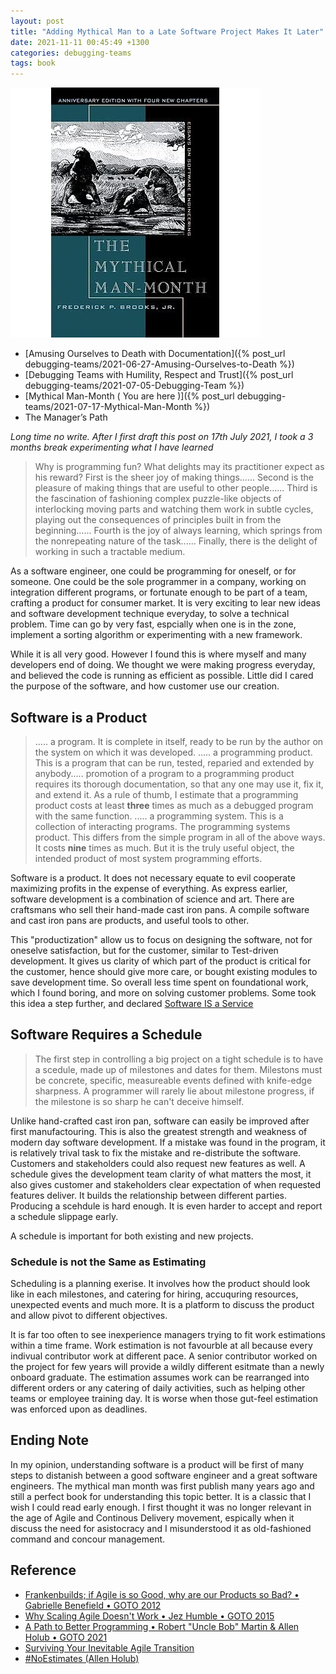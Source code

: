 ```yaml
---
layout: post
title: "Adding Mythical Man to a Late Software Project Makes It Later"
date: 2021-11-11 00:45:49 +1300
categories: debugging-teams
tags: book
---
```


![Mythical Man Month](/assets/book/mythical-man-month.jpg)

- [Amusing Ourselves to Death with Documentation]({% post_url debugging-teams/2021-06-27-Amusing-Ourselves-to-Death %})
- [Debugging Teams with Humility, Respect and Trust]({% post_url debugging-teams/2021-07-05-Debugging-Team %})
- [Mythical Man-Month ( You are here )]({% post_url debugging-teams/2021-07-17-Mythical-Man-Month %})
- The Manager’s Path

*Long time no write. After I first draft this post on 17th July 2021, I took a 3 months break experimenting what I have learned*

> Why is programming fun? What delights may its practitioner expect as his reward? 
> First is the sheer joy of making things...... Second is the pleasure of making things that are useful to other people...... Third is the fascination of fashioning complex puzzle-like objects of interlocking moving parts and watching them work in subtle cycles, playing out the consequences of principles built in from the beginning...... Fourth is the joy of always learning, which springs from the nonrepeating nature of the task...... Finally, there is the delight of working in such a tractable medium.

As a software engineer, one could be programming for oneself, or for someone. One could be the sole programmer in a company, working on integration different programs, or fortunate enough to be part of a team, crafting a product for consumer market. It is very exciting to lear new ideas and software development technique everyday, to solve a technical problem. Time can go by very fast, espcially when one is in the zone, implement a sorting algorithm or experimenting with a new framework.

While it is all very good. However I found this is where myself and many developers end of doing. We thought we were making progress everyday, and believed the code is running as efficient as possible. Little did I cared the purpose of the software, and how customer use our creation.

## Software is a Product

> ..... a program. It is complete in itself, ready to be run by the author on the system on which it was developed. 
> ..... a programming product. This is a program that can be run, tested, reparied and extended by anybody..... promotion of a program to a programming product requires its thorough documentation, so that any one may use it, fix it, and extend it. As a rule of thumb, I estimate that a programming product costs at least **three** times as much as a debugged program with the same function.
> ..... a programming system. This is a collection of interacting programs.
> The programming systems product. This differs from the simple program in all of the above ways. It costs **nine** times as much. But it is the truly useful object, the intended product of most system programming efforts.

Software is a product. It does not necessary equate to evil cooperate maximizing profits in the expense of everything. As express earlier, software development is a combination of science and art. There are craftsmans who sell their hand-made cast iron pans. A compile software and cast iron pans are products, and useful tools to other.

This "productization" allow us to focus on designing the software, not for oneselve satisfaction, but for the customer, similar to Test-driven development. It gives us clarity of which part of the product is critical for the customer, hence should give more care, or bought existing modules to save development time. So overall less time spent on foundational work, which I found boring, and more on solving customer problems. Some took this idea a step further, and declared [Software IS a Service]()

## Software Requires a Schedule

> The first step in controlling a big project on a tight schedule is to have a scedule, made up of milestones and dates for them. Milestons must be concrete, specific, measureable events defined with knife-edge sharpness. A programmer will rarely lie about milestone progress, if the milestone is so sharp he can't deceive himself.

Unlike hand-crafted cast iron pan, software can easily be improved after first manufactouring. This is also the greatest strength and weakness of modern day software development. If a mistake was found in the program, it is relatively trival task to fix the mistake and re-distribute the software. Customers and stakeholders could also request new features as well. A schedule gives the development team clarity of what matters the most, it also gives customer and stakeholders clear expectation of when requested features deliver. It builds the relationship between different parties. Producing a scehdule is hard enough. It is even harder to accept and report a schedule slippage early.

A schedule is important for both existing and new projects.

### Schedule is not the Same as Estimating 

Scheduling is a planning exerise. It involves how the product should look like in each milestones, and catering for hiring, accuquring resources, unexpected events and much more. It is a platform to discuss the product and allow pivot to different objectives. 

It is far too often to see inexperience managers trying to fit work estimations within a time frame. Work estimation is not favourble at all because every indivual contributor work at different pace. A senior contributor worked on the project for few years will provide a wildly different esitmate than a newly onboard graduate. The estimation assumes work can be rearranged into different orders or any catering of daily activities, such as helping other teams or employee training day. It is worse when those gut-feel estimation was enforced upon as deadlines.

## Ending Note 

In my opinion, understanding software is a product will be first of many steps to distanish between a good software engineer and a great software engineers. The mythical man month was first publish many years ago and still a perfect book for understanding this topic better. It is a classic that I wish I could read early enough. I first thought it was no longer relevant in the age of Agile and Continous Delivery movement, espically when it discuss the need for asistocracy and I misunderstood it as old-fashioned command and concour management.

## Reference

- [Frankenbuilds; if Agile is so Good, why are our Products so Bad? • Gabrielle Benefield • GOTO 2012](https://youtu.be/2JNXx8VdbAE)
- [Why Scaling Agile Doesn't Work • Jez Humble • GOTO 2015](https://youtu.be/2zYxWEZ0gYg)
- [A Path to Better Programming • Robert "Uncle Bob" Martin & Allen Holub • GOTO 2021](https://youtu.be/QnmRpHFoYLk)
- [Surviving Your Inevitable Agile Transition](https://youtu.be/UQOmGiv7rUk)
- [#NoEstimates (Allen Holub)](https://youtu.be/QVBlnCTu9Ms)
